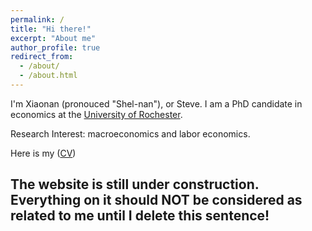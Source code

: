 ```yaml
---
permalink: /
title: "Hi there!"
excerpt: "About me"
author_profile: true
redirect_from: 
  - /about/
  - /about.html
---
```



I'm Xiaonan (pronouced "Shel-nan"), or Steve. I am a PhD candidate in economics at the [University of Rochester](http://www.sas.rochester.edu/eco/index.html).

Research Interest: macroeconomics and labor economics.

Here is my ([CV](https://SteveShelnanMa.github.io/CV/cv.pdf))

## The website is still under construction. Everything on it should NOT be considered as related to me until I delete this sentence!
